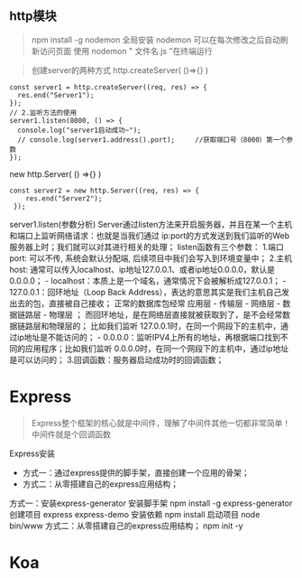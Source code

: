 ## http模块
> npm install -g nodemon 
> 全局安装 nodemon 可以在每次修改之后自动刷新访问页面 使用 nodemon " 文件名.js "在终端运行

> 创建server的两种方式
http.createServer( ()=>{} )
```
const server1 = http.createServer((req, res) => {
  res.end("Server1");
});
// 2.监听方法的使用
server1.listen(8000, () => {
  console.log("server1启动成功~");
  // console.log(server1.address().port);     //获取端口号（8000）第一个参数
});
```
new http.Server( () =>{} )
```
const server2 = new http.Server((req, res) => {
    res.end("Server2");
 });

```

server1.listen(参数分析)
Server通过listen方法来开启服务器，并且在某一个主机和端口上监听网络请求：也就是当我们通过 ip:port的方式发送到我们监听的Web服务器上时；我们就可以对其进行相关的处理；
listen函数有三个参数：
1.端口port: 可以不传, 系统会默认分配端, 后续项目中我们会写入到环境变量中；
2.主机host: 通常可以传入localhost、ip地址127.0.0.1、或者ip地址0.0.0.0，默认是0.0.0.0； 
    - localhost：本质上是一个域名，通常情况下会被解析成127.0.0.1； 
    - 127.0.0.1：回环地址（Loop Back Address），表达的意思其实是我们主机自己发出去的包，直接被自己接收；
    正常的数据库包经常 应用层 - 传输层 - 网络层 - 数据链路层 - 物理层 ； 而回环地址，是在网络层直接就被获取到了，是不会经常数据链路层和物理层的；
    比如我们监听 127.0.0.1时，在同一个网段下的主机中，通过ip地址是不能访问的；
    - 0.0.0.0：监听IPV4上所有的地址，再根据端口找到不同的应用程序；比如我们监听 0.0.0.0时，在同一个网段下的主机中，通过ip地址是可以访问的；
3.回调函数：服务器启动成功时的回调函数；

















# Express
> Express整个框架的核心就是中间件，理解了中间件其他一切都非常简单！
中间件就是个回调函数

Express安装
- 方式一：通过express提供的脚手架，直接创建一个应用的骨架；
- 方式二：从零搭建自己的express应用结构；

方式一：安装express-generator
安装脚手架
npm install -g express-generator
创建项目
express express-demo
安装依赖
npm install
启动项目
node bin/www
方式二：从零搭建自己的express应用结构；
npm init -y





# Koa
